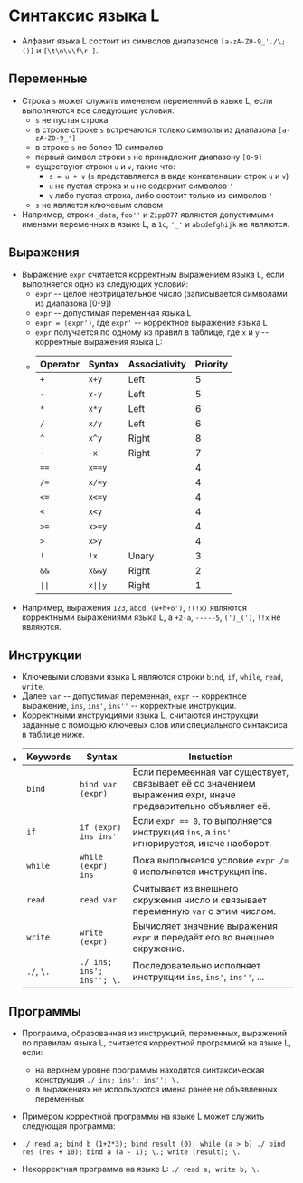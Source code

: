 # Синтаксис языка L

- Алфавит языка L состоит из символов диапазонов `[a-zA-Z0-9_'./\;()]` и `[\t\n\v\f\r ]`.

## Переменные

- Cтрока `s` может служить имененем переменной в языке L, если выполняются все следующие условия:
  - `s` не пустая строка
  - в строке строке `s` встречаются только символы из диапазона `[a-zA-Z0-9_']`
  - в строке `s` не более 10 символов
  - первый символ строки `s` не принадлежит диапазону `[0-9]`
  - существуют строки `u` и `v`, такие что:
    - `s = u + v` (`s` представляется в виде конкатенации строк `u` и `v`)
    - `u` не пустая строка и `u` не содержит символов `'`
    - `v` либо пустая строка, либо состоит только из символов `'`
  - `s` не является ключевым словом
- Например, строки `_data`, `foo''` и `Zipp077` являются допустимыми именами переменных в языке L, а `1c`, `'_'` и `abcdefghijk` не являются.

## Выражения

- Выражение `expr` считается корректным выражением языка L, если выполняется одно из следующих условий:
  - `expr` -- целое неотрицательное число (записывается символами из диапазона [0-9])
  - `expr` -- допустимая переменная языка L
  - `expr = (expr')`, где `expr'` -- корректное выражение языка L
  - `expr` получается по одному из правил в таблице, где `x` и `y` -- корректные выражения языка L:
  - Operator | Syntax   | Associativity  | Priority
    ---------|----------|----------------|----------
     `+`     | `x+y`    | Left           | 5
     `-`     | `x-y`    | Left           | 5
     `*`     | `x*y`    | Left           | 6
     `/`     | `x/y`    | Left           | 6
     `^`     | `x^y`    | Right          | 8
     `-`     | `-x`     | Right          | 7
     `==`    | `x==y`   |                | 4
     `/=`    | `x/=y`   |                | 4
     `<=`    | `x<=y`   |                | 4
     `<`     | `x<y`    |                | 4
     `>=`    | `x>=y`   |                | 4
     `>`     | `x>y`    |                | 4
     `!`     | `!x`     | Unary          | 3
     `&&`    | `x&&y`   | Right          | 2
     `\|\|`  | `x\|\|y` | Right          | 1
- Например, выражения `123`, `abcd`, `(w+h+o')`, `!(!x)` являются корректными выражениями языка L, а `+2-a`, `-----5`,  `(')_(')`, `!!x` не являются.

## Инструкции

- Ключевыми словами языка L являются строки `bind`, `if`, `while`, `read`, `write`.
- Далее `var` -- допустимая переменная, `expr` -- корректное выражение, `ins`, `ins'`, `ins''` -- корректные инструкции.
- Корректными инструкциями языка L, считаются инструкции заданные с помощью ключевых слов или специального синтаксиса в таблице ниже.
- Keywords   | Syntax                    | Instuction
  -----------|---------------------------|--------------------------------------------------------------------------------------------------------------
  `bind`     | `bind var (expr)`         | Если перемеенная var существует, связывает её со значением выражения expr, иначе предварительно объявляет её.
  `if`       | `if (expr) ins ins'`      | Если `expr == 0`, то выполняется инструкция `ins`, а `ins'` игнорируется, иначе наоборот.
  `while`    | `while (expr) ins`        | Пока выполняется условие `expr /= 0` исполняется инструкция ins.
  `read`     | `read var`                | Считывает из внешнего окружения число и связывает переменную `var` с этим числом.
  `write`    | `write (expr)`            | Вычисляет значение выражения `expr` и передаёт его во внешнее окружение.
  `./`, `\.` | `./ ins; ins'; ins''; \.` | Последовательно исполняет инструкции `ins`, `ins'`, `ins''`, ...

## Программы

- Программа, образованная из инструкций, переменных, выражений по правилам языка L, считается корректной программой на языке L, если:
  - на верхнем уровне программы находится синтаксическая конструкция `./ ins; ins'; ins''; \.`
  - в выражениях не используются имена ранее не объявленных переменных

- Примером корректной программы на языке L может служить следующая программа:
- `./
     read a;
     bind b (1+2*3);
     bind result (0);
     while (a > b)
     ./
       bind res (res + 10);
       bind a (a - 1);
     \.;
     write (result);
   \.`
- Некорректная программа на языке L:
  `./
    read a;
    write b;
   \.`
     